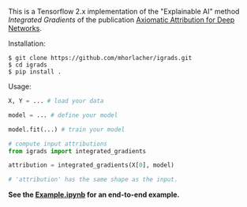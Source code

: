 This is a Tensorflow 2.x implementation of the "Explainable AI" method *Integrated Gradients* of the publication [Axiomatic Attribution for Deep Networks](https://arxiv.org/abs/1703.01365). 


Installation:
```
$ git clone https://github.com/mhorlacher/igrads.git
$ cd igrads
$ pip install .
```

Usage:
```python
X, Y = ... # load your data

model = ... # define your model

model.fit(...) # train your model

# compute input attributions
from igrads import integrated_gradients

attribution = integrated_gradients(X[0], model)

# 'attribution' has the same shape as the input. 
```


**See the [Example.ipynb](https://github.com/mhorlacher/igrads/blob/main/example/Example.ipynb) for an end-to-end example.**